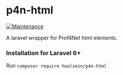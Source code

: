 p4n-html
=======================
[![Maintenance](https://img.shields.io/badge/Maintained%3F-yes-green.svg)](https://GitHub.com/hoalzein/p4n-html.js/graphs/commit-activity)

A laravel wrapper for Prof4Net html elements.


### Installation for Laravel 6+

Run `composer require hoalzein/p4n-html`
